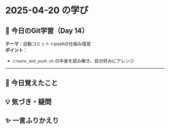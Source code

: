 # 2025-04-20 の学び

## 📘 今日のGit学習（Day 14）

**テーマ**：自動コミット＋pushの仕組み復習  
**ポイント**：  
- `create_and_push.sh` の中身を読み解き、自分好みにアレンジ

---

## 🧠 今日覚えたこと

## 💡 気づき・疑問

## ✨ 一言ふりかえり
